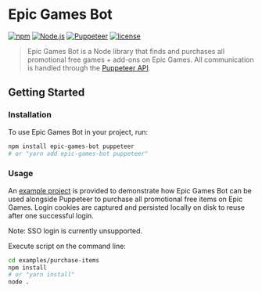 # Epic Games Bot

<!-- [START badges] -->
[![npm](https://img.shields.io/npm/v/epic-games-bot)](https://www.npmjs.com/package/epic-games-bot)
[![Node.js](https://img.shields.io/badge/environment-Node.js-brightgreen)](#)
[![Puppeteer](https://img.shields.io/badge/API-Puppeteer-brightgreen)](#)
[![license](https://img.shields.io/github/license/george-lim/epic-games-bot)](https://github.com/george-lim/epic-games-bot/blob/master/LICENSE)
<!-- [END badges] -->

> Epic Games Bot is a Node library that finds and purchases all promotional free games + add-ons on Epic Games. All communication is handled through the [Puppeteer API](https://github.com/puppeteer/puppeteer/blob/v2.1.1/docs/api.md).

<!-- [START getstarted] -->
## Getting Started

### Installation

To use Epic Games Bot in your project, run:

```bash
npm install epic-games-bot puppeteer
# or "yarn add epic-games-bot puppeteer"
```

### Usage

An [example project](https://github.com/george-lim/epic-games-bot/blob/master/examples/purchase-items) is provided to demonstrate how Epic Games Bot can be used alongside Puppeteer to purchase all promotional free items on Epic Games. Login cookies are captured and persisted locally on disk to reuse after one successful login.

Note: SSO login is currently unsupported.

Execute script on the command line:
```bash
cd examples/purchase-items
npm install
# or "yarn install"
node .
```
<!-- [END getstarted] -->
